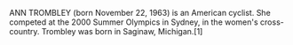 ANN TROMBLEY (born November 22, 1963) is an American cyclist. She competed at the 2000 Summer Olympics in Sydney, in the women's cross-country. Trombley was born in Saginaw, Michigan.[1]

